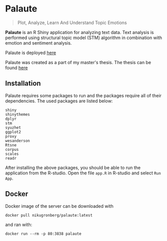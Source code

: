 # Palaute
> Plot, Analyze, Learn And Understand Topic Emotions

**Palaute** is an R Shiny application for analyzing text data. Text analysis is performed using
structural topic model (STM) algorithm in combination with emotion and sentiment analysis.

Palaute is deployed [here](http://86.50.253.215/)

Palaute was created as a part of my master's thesis. The thesis can be found [here](http://urn.fi/URN:NBN:fi-fe2020052238644)

## Installation
Palaute requires some packages to run and the packages require all of their dependencies. The used packages are listed below:
```
shiny
shinythemes
dplyr
stm
syuzhet
ggplot2
proxy
wesanderson
Rtsne
corpus
scales
readr
```

After installing the above packages, you should be able to run the application from the R-studio. Open the file `app.R` in R-studio and select `Run App`.

## Docker
Docker image of the server can be downloaded with
```
docker pull nikugronberg/palaute:latest
```
and ran with:
```
docker run --rm -p 80:3838 palaute
```
